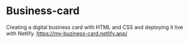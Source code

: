 # Business-card
Creating a digital business card with HTML and CSS and deploying it live with Netlify.
https://my-buziness-card.netlify.app/
